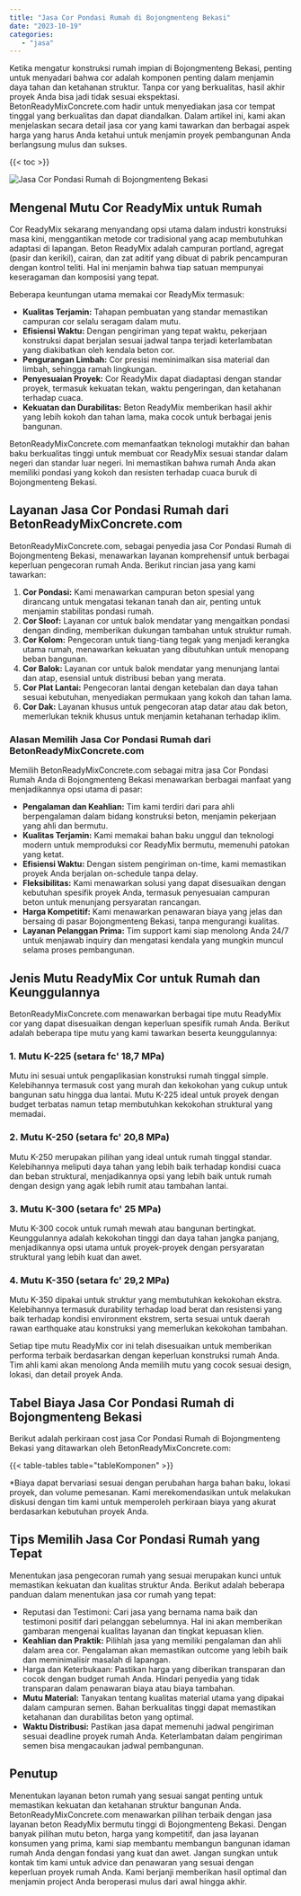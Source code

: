 ```yaml
---
title: "Jasa Cor Pondasi Rumah di Bojongmenteng Bekasi"
date: "2023-10-19"
categories: 
   - "jasa"
---
```


Ketika mengatur konstruksi rumah impian di Bojongmenteng Bekasi, penting untuk menyadari bahwa cor adalah komponen penting dalam menjamin daya tahan dan ketahanan struktur. Tanpa cor yang berkualitas, hasil akhir proyek Anda bisa jadi tidak sesuai ekspektasi. BetonReadyMixConcrete.com hadir untuk menyediakan jasa cor tempat tinggal yang berkualitas dan dapat diandalkan. Dalam artikel ini, kami akan menjelaskan secara detail jasa cor yang kami tawarkan dan berbagai aspek harga yang harus Anda ketahui untuk menjamin proyek pembangunan Anda berlangsung mulus dan sukses.

{{< toc >}}

![Jasa Cor Pondasi Rumah di Bojongmenteng Bekasi](https://betoncor8.github.io/cor/harga-beton-readymix-concrete%20(2).png)

## Mengenal Mutu Cor ReadyMix untuk Rumah

Cor ReadyMix sekarang menyandang opsi utama dalam industri konstruksi masa kini, menggantikan metode cor tradisional yang acap membutuhkan adaptasi di lapangan. Beton ReadyMix adalah campuran portland, agregat (pasir dan kerikil), cairan, dan zat aditif yang dibuat di pabrik pencampuran dengan kontrol teliti. Hal ini menjamin bahwa tiap satuan mempunyai keseragaman dan komposisi yang tepat.

Beberapa keuntungan utama memakai cor ReadyMix termasuk:

- **Kualitas Terjamin:** Tahapan pembuatan yang standar memastikan campuran cor selalu seragam dalam mutu.
- **Efisiensi Waktu:** Dengan pengiriman yang tepat waktu, pekerjaan konstruksi dapat berjalan sesuai jadwal tanpa terjadi keterlambatan yang diakibatkan oleh kendala beton cor.
- **Pengurangan Limbah:** Cor presisi meminimalkan sisa material dan limbah, sehingga ramah lingkungan.
- **Penyesuaian Proyek:** Cor ReadyMix dapat diadaptasi dengan standar proyek, termasuk kekuatan tekan, waktu pengeringan, dan ketahanan terhadap cuaca.
- **Kekuatan dan Durabilitas:** Beton ReadyMix memberikan hasil akhir yang lebih kokoh dan tahan lama, maka cocok untuk berbagai jenis bangunan.

BetonReadyMixConcrete.com memanfaatkan teknologi mutakhir dan bahan baku berkualitas tinggi untuk membuat cor ReadyMix sesuai standar dalam negeri dan standar luar negeri. Ini memastikan bahwa rumah Anda akan memiliki pondasi yang kokoh dan resisten terhadap cuaca buruk di Bojongmenteng Bekasi.

## Layanan Jasa Cor Pondasi Rumah dari BetonReadyMixConcrete.com

BetonReadyMixConcrete.com, sebagai penyedia jasa Cor Pondasi Rumah di Bojongmenteng Bekasi, menawarkan layanan komprehensif untuk berbagai keperluan pengecoran rumah Anda. Berikut rincian jasa yang kami tawarkan:

1. **Cor Pondasi:** Kami menawarkan campuran beton spesial yang dirancang untuk mengatasi tekanan tanah dan air, penting untuk menjamin stabilitas pondasi rumah.
2. **Cor Sloof:** Layanan cor untuk balok mendatar yang mengaitkan pondasi dengan dinding, memberikan dukungan tambahan untuk struktur rumah.
3. **Cor Kolom:** Pengecoran untuk tiang-tiang tegak yang menjadi kerangka utama rumah, menawarkan kekuatan yang dibutuhkan untuk menopang beban bangunan.
4. **Cor Balok:** Layanan cor untuk balok mendatar yang menunjang lantai dan atap, esensial untuk distribusi beban yang merata.
5. **Cor Plat Lantai:** Pengecoran lantai dengan ketebalan dan daya tahan sesuai kebutuhan, menyediakan permukaan yang kokoh dan tahan lama.
6. **Cor Dak:** Layanan khusus untuk pengecoran atap datar atau dak beton, memerlukan teknik khusus untuk menjamin ketahanan terhadap iklim.

### Alasan Memilih Jasa Cor Pondasi Rumah dari BetonReadyMixConcrete.com

Memilih BetonReadyMixConcrete.com sebagai mitra jasa Cor Pondasi Rumah Anda di Bojongmenteng Bekasi menawarkan berbagai manfaat yang menjadikannya opsi utama di pasar:

- **Pengalaman dan Keahlian:** Tim kami terdiri dari para ahli berpengalaman dalam bidang konstruksi beton, menjamin pekerjaan yang ahli dan bermutu.
- **Kualitas Terjamin:** Kami memakai bahan baku unggul dan teknologi modern untuk memproduksi cor ReadyMix bermutu, memenuhi patokan yang ketat.
- **Efisiensi Waktu:** Dengan sistem pengiriman on-time, kami memastikan proyek Anda berjalan on-schedule tanpa delay.
- **Fleksibilitas:** Kami menawarkan solusi yang dapat disesuaikan dengan kebutuhan spesifik proyek Anda, termasuk penyesuaian campuran beton untuk menunjang persyaratan rancangan.
- **Harga Kompetitif:** Kami menawarkan penawaran biaya yang jelas dan bersaing di pasar Bojongmenteng Bekasi, tanpa mengurangi kualitas.
- **Layanan Pelanggan Prima:** Tim support kami siap menolong Anda 24/7 untuk menjawab inquiry dan mengatasi kendala yang mungkin muncul selama proses pembangunan.

## Jenis Mutu ReadyMix Cor untuk Rumah dan Keunggulannya

BetonReadyMixConcrete.com menawarkan berbagai tipe mutu ReadyMix cor yang dapat disesuaikan dengan keperluan spesifik rumah Anda. Berikut adalah beberapa tipe mutu yang kami tawarkan beserta keunggulannya:

### 1\. Mutu K-225 (setara fc' 18,7 MPa)

Mutu ini sesuai untuk pengaplikasian konstruksi rumah tinggal simple. Kelebihannya termasuk cost yang murah dan kekokohan yang cukup untuk bangunan satu hingga dua lantai. Mutu K-225 ideal untuk proyek dengan budget terbatas namun tetap membutuhkan kekokohan struktural yang memadai.

### 2\. Mutu K-250 (setara fc' 20,8 MPa)

Mutu K-250 merupakan pilihan yang ideal untuk rumah tinggal standar. Kelebihannya meliputi daya tahan yang lebih baik terhadap kondisi cuaca dan beban struktural, menjadikannya opsi yang lebih baik untuk rumah dengan design yang agak lebih rumit atau tambahan lantai.

### 3\. Mutu K-300 (setara fc' 25 MPa)

Mutu K-300 cocok untuk rumah mewah atau bangunan bertingkat. Keunggulannya adalah kekokohan tinggi dan daya tahan jangka panjang, menjadikannya opsi utama untuk proyek-proyek dengan persyaratan struktural yang lebih kuat dan awet.

### 4\. Mutu K-350 (setara fc' 29,2 MPa)

Mutu K-350 dipakai untuk struktur yang membutuhkan kekokohan ekstra. Kelebihannya termasuk durability terhadap load berat dan resistensi yang baik terhadap kondisi environment ekstrem, serta sesuai untuk daerah rawan earthquake atau konstruksi yang memerlukan kekokohan tambahan.

Setiap tipe mutu ReadyMix cor ini telah disesuaikan untuk memberikan performa terbaik berdasarkan dengan keperluan konstruksi rumah Anda. Tim ahli kami akan menolong Anda memilih mutu yang cocok sesuai design, lokasi, dan detail proyek Anda.

## Tabel Biaya Jasa Cor Pondasi Rumah di Bojongmenteng Bekasi

Berikut adalah perkiraan cost jasa Cor Pondasi Rumah di Bojongmenteng Bekasi yang ditawarkan oleh BetonReadyMixConcrete.com:

{{< table-tables table="tableKomponen" >}}

\*Biaya dapat bervariasi sesuai dengan perubahan harga bahan baku, lokasi proyek, dan volume pemesanan. Kami merekomendasikan untuk melakukan diskusi dengan tim kami untuk memperoleh perkiraan biaya yang akurat berdasarkan kebutuhan proyek Anda.

## Tips Memilih Jasa Cor Pondasi Rumah yang Tepat

Menentukan jasa pengecoran rumah yang sesuai merupakan kunci untuk memastikan kekuatan dan kualitas struktur Anda. Berikut adalah beberapa panduan dalam menentukan jasa cor rumah yang tepat:

- Reputasi dan Testimoni: Cari jasa yang bernama nama baik dan testimoni positif dari pelanggan sebelumnya. Hal ini akan memberikan gambaran mengenai kualitas layanan dan tingkat kepuasan klien.
- **Keahlian dan Praktik:** Pilihlah jasa yang memiliki pengalaman dan ahli dalam area cor. Pengalaman akan memastikan outcome yang lebih baik dan meminimalisir masalah di lapangan.
- Harga dan Keterbukaan: Pastikan harga yang diberikan transparan dan cocok dengan budget rumah Anda. Hindari penyedia yang tidak transparan dalam penawaran biaya atau biaya tambahan.
- **Mutu Material:** Tanyakan tentang kualitas material utama yang dipakai dalam campuran semen. Bahan berkualitas tinggi dapat memastikan ketahanan dan durabilitas beton yang optimal.
- **Waktu Distribusi:** Pastikan jasa dapat memenuhi jadwal pengiriman sesuai deadline proyek rumah Anda. Keterlambatan dalam pengiriman semen bisa mengacaukan jadwal pembangunan.

## Penutup

Menentukan layanan beton rumah yang sesuai sangat penting untuk memastikan kekuatan dan ketahanan struktur bangunan Anda. BetonReadyMixConcrete.com menawarkan pilihan terbaik dengan jasa layanan beton ReadyMix bermutu tinggi di Bojongmenteng Bekasi. Dengan banyak pilihan mutu beton, harga yang kompetitif, dan jasa layanan konsumen yang prima, kami siap membantu membangun bangunan idaman rumah Anda dengan fondasi yang kuat dan awet. Jangan sungkan untuk kontak tim kami untuk advice dan penawaran yang sesuai dengan keperluan proyek rumah Anda. Kami berjanji memberikan hasil optimal dan menjamin project Anda beroperasi mulus dari awal hingga akhir.
